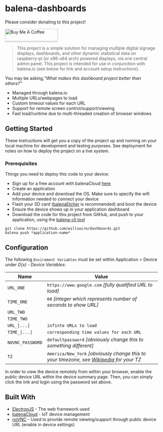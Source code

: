 # balena-dashboards
Please consider donating to this project!

<a href="https://www.buymeacoffee.com/williamwalker" target="_blank"><img src="https://www.buymeacoffee.com/assets/img/custom_images/orange_img.png" alt="Buy Me A Coffee" style="height: 41px !important;width: 174px !important;box-shadow: 0px 3px 2px 0px rgba(190, 190, 190, 0.5) !important;-webkit-box-shadow: 0px 3px 2px 0px rgba(190, 190, 190, 0.5) !important;" ></a>

> This project is a simple solution for managing multiple digital signage displays, dashboards, and other dynamic statistical data on raspberry-pi (or x86-x64 arch) powered displays, via one central admin panel. This project is intended for use in conjunction with balena.io (see below for link and account setup instructions).

You may be asking,*"What makes this dashboard project better than others?"*

- Managed through balena.io
- Multiple URLs/webpages to load
- Custom timeout values for each URL
- Support for remote screen control/support/viewing
- Fast load/runtime due to multi-threaded creation of browser windows

## Getting Started

These instructions will get you a copy of the project up and running on your local machine for development and testing purposes. See deployment for notes on how to deploy the project on a live system.

### Prerequisites

Things you need to deploy this code to your device:

- Sign up for a free account with balenaCloud [here](https://dashboard.balena-cloud.com/signup?utm_source=efp&utm_campaign=balenadash)
- Create an application
- Add your device and download the OS.  Make sure to specify the wifi information needed to connect your device
- Flash your SD card ([balenaEtcher](https://www.balena.io/etcher) is recommended) and boot the device
- Ensure the device shows up in your application dashboard
- Download the code for this project from GitHub, and push to your application, using the [balena-cli tool](https://www.balena.io/docs/reference/cli/)

```
git clone https://github.com/willswire/dashboards.git
balena push *application-name*
```

## Configuration

The following `Enviroment Variables` must be set within Application > Device under *D(x) - Device Variables*:

| Name             | Value                                                        |
| ---------------- | ------------------------------------------------------------ |
| `URL_ONE`        | `https://www.google.com` _[fully qualified URL to load]_            |
| `TIME_ONE`         | `60` _[integer which represents number of seconds to show URL]_  |
| `URL_TWO`        |            |
| `TIME_TWO`       |            |
| `URL_[...]`    | `infinte URLs to load`  |
| `TIME_[...]`    | `corresponding time values for each URL`  |
| `NOVNC_PASSWORD` | `defaultpassword` *[obviously change this to something different]* |
| `TZ` | `America/New_York` *[obviously change this to your timezone, see [Wikipedia](https://en.wikipedia.org/wiki/List_of_tz_database_time_zones) for your TZ* |

In order to view the device remotely from within your browser, enable the public device URL within the device summary page.  Then, you can simply click the link and login using the password set above.

## Built With

- [ElectronJS](https://electronjs.org) - The web framework used
- [balenaCloud](https://balena.io/) - IoT device management
- [noVNC](https://github.com/novnc/noVNC) - Used to provide remote viewing/support through public device URL (enable in device settings)

